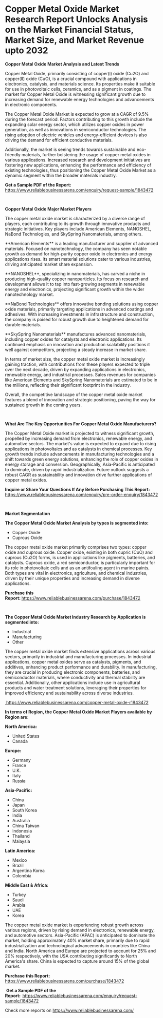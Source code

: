 <p><h1>Copper Metal Oxide Market Research Report Unlocks Analysis on the Market Financial Status, Market Size, and Market Revenue upto 2032</h1></p><p><strong>Copper Metal Oxide Market Analysis and Latest Trends</strong></p>
<p><p>Copper Metal Oxide, primarily consisting of copper(I) oxide (Cu2O) and copper(II) oxide (CuO), is a crucial compound with applications in electronics, catalysis, and materials science. Its properties make it suitable for use in photovoltaic cells, ceramics, and as a pigment in coatings. The market for Copper Metal Oxide is witnessing significant growth due to increasing demand for renewable energy technologies and advancements in electronic components.</p><p>The Copper Metal Oxide Market is expected to grow at a CAGR of 9.5% during the forecast period. Factors contributing to this growth include the expanding solar energy sector, which utilizes copper oxides in power generation, as well as innovations in semiconductor technologies. The rising adoption of electric vehicles and energy-efficient devices is also driving the demand for efficient conductive materials.</p><p>Additionally, the market is seeing trends towards sustainable and eco-friendly materials, further bolstering the usage of copper metal oxides in various applications. Increased research and development initiatives are fostering new applications, enhancing the performance and efficiency of existing technologies, thus positioning the Copper Metal Oxide Market as a dynamic segment within the broader materials industry.</p></p>
<p><strong>Get a Sample PDF of the Report:&nbsp;</strong> <a href="https://www.reliablebusinessarena.com/enquiry/request-sample/1843472?utm_campaign=1766&utm_medium=2&utm_source=Github&utm_content=ia&utm_term=03022025&utm_id=copper-metal-oxide">https://www.reliablebusinessarena.com/enquiry/request-sample/1843472</a></p>
<p>&nbsp;</p>
<p><strong>Copper Metal Oxide Major Market Players</strong></p>
<p><p>The copper metal oxide market is characterized by a diverse range of players, each contributing to its growth through innovative products and strategic initiatives. Key players include American Elements, NANOSHEL, NaBond Technologies, and SkySpring Nanomaterials, among others.</p><p>**American Elements** is a leading manufacturer and supplier of advanced materials. Focused on nanotechnology, the company has seen notable growth as demand for high-purity copper oxide in electronics and energy applications rises. Its smart material solutions cater to various industries, driving anticipated market share expansion.</p><p>**NANOSHEL**, specializing in nanomaterials, has carved a niche in producing high-quality copper nanoparticles. Its focus on research and development allows it to tap into fast-growing segments in renewable energy and electronics, projecting significant growth within the wider nanotechnology market.</p><p>**NaBond Technologies** offers innovative bonding solutions using copper oxide materials, primarily targeting applications in advanced coatings and adhesives. With increasing investments in infrastructure and construction, the company is poised for robust growth due to heightened demand for durable materials.</p><p>**SkySpring Nanomaterials** manufactures advanced nanomaterials, including copper oxides for catalysts and electronic applications. Its continued emphasis on innovation and production scalability positions it well against competitors, projecting a steady increase in market share.</p><p>In terms of market size, the copper metal oxide market is increasingly gaining traction, with contributions from these players expected to triple over the next decade, driven by expanding applications in electronics, renewable energy, and industrial processes. Sales revenues for companies like American Elements and SkySpring Nanomaterials are estimated to be in the millions, reflecting their significant footprint in the industry.</p><p>Overall, the competitive landscape of the copper metal oxide market features a blend of innovation and strategic positioning, paving the way for sustained growth in the coming years.</p></p>
<p>&nbsp;</p>
<p><strong>What Are The Key Opportunities For Copper Metal Oxide Manufacturers?</strong></p>
<p><p>The Copper Metal Oxide market is projected to witness significant growth, propelled by increasing demand from electronics, renewable energy, and automotive sectors. The market's value is expected to expand due to rising applications in photovoltaics and as catalysts in chemical processes. Key growth trends include advancements in manufacturing technologies and a shift towards green energy solutions, enhancing the role of copper oxides in energy storage and conversion. Geographically, Asia-Pacific is anticipated to dominate, driven by rapid industrialization. Future outlook suggests a robust CAGR as sustainability and innovation drive further applications of copper metal oxides.</p></p>
<p><strong>Inquire or Share Your Questions If Any Before Purchasing This Report:</strong> <a href="https://www.reliablebusinessarena.com/enquiry/pre-order-enquiry/1843472?utm_campaign=1766&utm_medium=2&utm_source=Github&utm_content=ia&utm_term=03022025&utm_id=copper-metal-oxide">https://www.reliablebusinessarena.com/enquiry/pre-order-enquiry/1843472</a></p>
<p>&nbsp;</p>
<p><strong>Market Segmentation</strong></p>
<p><strong>The Copper Metal Oxide Market Analysis by types is segmented into:</strong></p>
<p><ul><li>Copper Oxide</li><li>Cuprous Oxide</li></ul></p>
<p><p>The copper metal oxide market primarily comprises two types: copper oxide and cuprous oxide. Copper oxide, existing in both cupric (CuO) and cuprous (Cu2O) forms, is used in applications like pigments, batteries, and catalysts. Cuprous oxide, a red semiconductor, is particularly important for its role in photovoltaic cells and as an antifouling agent in marine paints. Both types are vital in electronics, agriculture, and chemical industries, driven by their unique properties and increasing demand in diverse applications.</p></p>
<p><strong>Purchase this Report:&nbsp;</strong><a href="https://www.reliablebusinessarena.com/purchase/1843472?utm_campaign=1766&utm_medium=2&utm_source=Github&utm_content=ia&utm_term=03022025&utm_id=copper-metal-oxide">https://www.reliablebusinessarena.com/purchase/1843472</a></p>
<p>&nbsp;</p>
<p><strong>The Copper Metal Oxide Market Industry Research by Application is segmented into:</strong></p>
<p><ul><li>Industrial</li><li>Manufacturing</li><li>Other</li></ul></p>
<p><p>The copper metal oxide market finds extensive applications across various sectors, primarily in industrial and manufacturing processes. In industrial applications, copper metal oxides serve as catalysts, pigments, and additives, enhancing product performance and durability. In manufacturing, they are crucial in producing electronic components, batteries, and semiconductor materials, where conductivity and thermal stability are essential. Additionally, other applications include use in agricultural products and water treatment solutions, leveraging their properties for improved efficiency and sustainability across diverse industries.</p></p>
<p><a href="https://www.reliablebusinessarena.com/copper-metal-oxide-r1843472?utm_campaign=1766&utm_medium=2&utm_source=Github&utm_content=ia&utm_term=03022025&utm_id=copper-metal-oxide">&nbsp;https://www.reliablebusinessarena.com/copper-metal-oxide-r1843472</a></p>
<p><strong>In terms of Region, the Copper Metal Oxide Market Players available by Region are:</strong></p>
<p>
    <p> <strong> North America: </strong>
        <ul>
            <li>United States</li>
            <li>Canada</li>
        </ul>
        </p> 
    <p> <strong> Europe: </strong>
        <ul>
            <li>Germany</li>
            <li>France</li>
            <li>U.K.</li>
            <li>Italy</li>
            <li>Russia</li>
        </ul>
        </p> 
    <p> <strong> Asia-Pacific: </strong>
        <ul>
            <li>China</li>
            <li>Japan</li>
            <li>South Korea</li>
            <li>India</li>
            <li>Australia</li>
            <li>China Taiwan</li>
            <li>Indonesia</li>
            <li>Thailand</li>
            <li>Malaysia</li>
        </ul>
        </p> 
    <p> <strong> Latin America: </strong>
        <ul>
            <li>Mexico</li>
            <li>Brazil</li>
            <li>Argentina Korea</li>
            <li>Colombia</li>
        </ul>
        </p> 
    <p> <strong> Middle East & Africa: </strong>
        <ul>
            <li>Turkey</li>
            <li>Saudi</li>
            <li>Arabia</li>
            <li>UAE</li>
            <li>Korea</li>
        </ul>
    </p>
    </p>
<p><p>The copper metal oxide market is experiencing robust growth across various regions, driven by rising demand in electronics, renewable energy, and automotive sectors. Asia-Pacific (APAC) is anticipated to dominate the market, holding approximately 40% market share, primarily due to rapid industrialization and technological advancements in countries like China and India. North America and Europe are projected to account for 25% and 20% respectively, with the USA contributing significantly to North America's share. China is expected to capture around 15% of the global market.</p></p>
<p><strong>Purchase this Report: </strong><a href="https://www.reliablebusinessarena.com/purchase/1843472?utm_campaign=1766&utm_medium=2&utm_source=Github&utm_content=ia&utm_term=03022025&utm_id=copper-metal-oxide">https://www.reliablebusinessarena.com/purchase/1843472</a></p>
<p>&nbsp;<strong>Get a Sample PDF of the Report:&nbsp;&nbsp;</strong><a href="https://www.reliablebusinessarena.com/enquiry/request-sample/1843472?utm_campaign=1766&utm_medium=2&utm_source=Github&utm_content=ia&utm_term=03022025&utm_id=copper-metal-oxide">https://www.reliablebusinessarena.com/enquiry/request-sample/1843472</a></p>
<p><strong></strong></p>
<p>Check more reports on <a href="https://www.reliablebusinessarena.com/?utm_campaign=1766&utm_medium=2&utm_source=Github&utm_content=ia&utm_term=03022025&utm_id=copper-metal-oxide">https://www.reliablebusinessarena.com/</a></p>